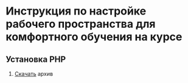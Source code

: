 <h1> Инструкция по настройке рабочего пространства для комфортного обучения на курсе </h1>

<h2> Установка PHP </h2>

<ol>
<li><a href="https://windows.php.net/download#php-7.2">Скачать</a> архив</li>



</ol>
